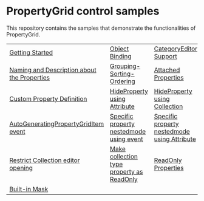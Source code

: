 # PropertyGrid control samples

This repository contains the samples that demonstrate the functionalities of PropertyGrid.

<table>
 <tr>
  <td><a href="Samples/Common">Getting Started</a></td>
  <td><a href="Samples/BindingObject">Object Binding</a></td>
  <td><a href="Samples/CategoryEditor">CategoryEditor Support</a></td>
  <td><a href="Samples/CustomEditor">CustomEditor Support</a></td>  
  <td><a href="Samples/CollectionEditor">CollectionEditor Support</a></td> 
  </tr>
  <tr>
  <td><a href="Samples/Name-Description">Naming and Description about the Properties</a></td>
  <td><a href="Samples/Grouping-Sorting-Ordering">Grouping-Sorting-Ordering</a></td>
  <td><a href="Samples/Attached-properties">Attached Properties</a></td>
  <td><a href="Samples/Nested_Properties">Nested Properties</a></td>    
  <td><a href="Samples/DirectCollectionEditor">Direct CollectionEditor Support</a></td>  
   
  </tr>
  <tr>
  <td><a href="Samples/Custom-PropertyDefinition">Custom Property Definition</a></td>
  <td><a href="Samples/HidePropertyByAttribute">HideProperty using Attribute</a></td>
  <td><a href="Samples/HidePropertyByCollection">HideProperty using Collection</a></td>
  <td><a href="Samples/Apperance">Apperance</a></td> 
  <td><a href="Samples/NestedCollectionEditor">Nested CollectionEditor Support</a></td>  
 </tr>
 <tr>
  <td><a href="Samples/AutoGeneratingPropertyGridItem event">AutoGeneratingPropertyGridItem event</a></td>
  <td><a href="Samples/AutoGeneratingPropertyGridItem_NestedMode">Specific property nestedmode using event</a></td>
  <td><a href="Samples/Attribute_NestedMode">Specific property nestedmode using Attribute</a></td>
  <td><a href="Samples/Mask_Attributes">Restrict input using MaskAttributes</a></td>
  <td><a href="Samples/Mask_Editors">Restrict input using MaskEditor</a></td>
 </tr>
 <tr> 
  <td><a href="Samples/CollectionEditorOpening">Restrict Collection editor opening</a></td>
  <td><a href="Samples/CollectionEditorOpening">Make collection type property as ReadOnly</a></td>
  <td><a href="Samples/ReadOnlyProperty">ReadOnly Properties</a></td>
 <td><a href="Samples/Localization">Localization</a></td>
 <td><a href="Samples/Themes">Themes</a></td>
 </tr>
  <tr> 
  <td><a href="Samples/ Built-in-Mask"> Built-in Mask</a></td>
 </tr>
</table>
